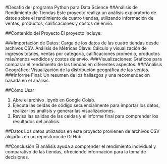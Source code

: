 #Desafio del programa Python para Data Science
##Análisis de Rendimiento de Tiendas
Este proyecto realiza un análisis exploratorio de datos sobre el rendimiento de cuatro tiendas, utilizando información de ventas, productos, calificaciones y costos de envío.

##Contenido del Proyecto
El proyecto incluye:

###Importación de Datos: Carga de los datos de las cuatro tiendas desde archivos CSV.
Análisis de Métricas Clave: Cálculo y visualización de ingresos totales, ventas por categoría, calificaciones promedio, productos más/menos vendidos y costos de envío.
###Visualizaciones: Gráficos para comparar el rendimiento de las tiendas en diferentes aspectos.
###Análisis Geográfico: Visualización de la distribución geográfica de las ventas.
###Informe Final: Un resumen de los hallazgos y una recomendación basada en el análisis.

##Cómo Usar
1. Abre el archivo .ipynb en Google Colab.
2. Ejecuta las celdas de código secuencialmente para importar los datos, realizar los análisis y generar las visualizaciones.
3. Revisa las salidas de las celdas y el informe final para comprender los resultados del análisis.

##Datos
Los datos utilizados en este proyecto provienen de archivos CSV alojados en un repositorio de GitHub.

##Conclusión
El análisis ayuda a comprender el rendimiento individual y comparativo de las tiendas, ofreciendo información para la toma de decisiones.

